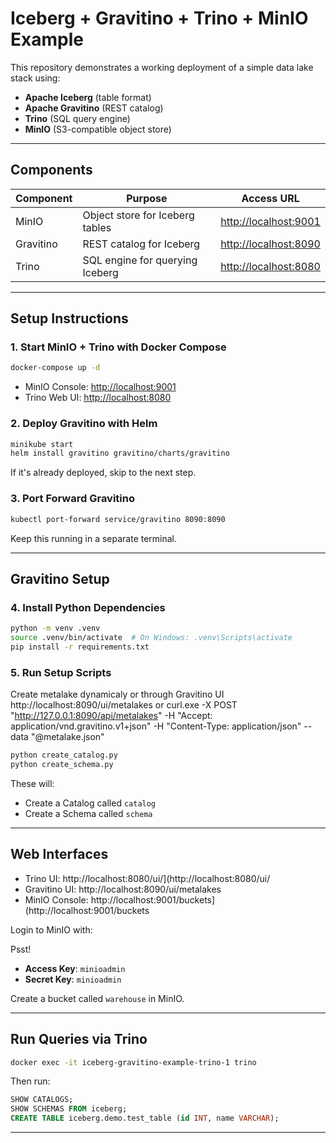 # Iceberg + Gravitino + Trino + MinIO Example

This repository demonstrates a working deployment of a simple data lake stack using:

* **Apache Iceberg** (table format)
* **Apache Gravitino** (REST catalog)
* **Trino** (SQL query engine)
* **MinIO** (S3-compatible object store)

---

## Components

| Component | Purpose                         | Access URL                                     |
| --------- | ------------------------------- | ---------------------------------------------- |
| MinIO     | Object store for Iceberg tables | [http://localhost:9001](http://localhost:9001) |
| Gravitino | REST catalog for Iceberg        | [http://localhost:8090](http://localhost:8090) |
| Trino     | SQL engine for querying Iceberg | [http://localhost:8080](http://localhost:8080) |

---

## Setup Instructions

### 1. Start MinIO + Trino with Docker Compose

```bash
docker-compose up -d
```

* MinIO Console: [http://localhost:9001](http://localhost:9001)
* Trino Web UI: [http://localhost:8080](http://localhost:8080)

### 2. Deploy Gravitino with Helm

```bash
minikube start
helm install gravitino gravitino/charts/gravitino
```

If it's already deployed, skip to the next step.

### 3. Port Forward Gravitino

```bash
kubectl port-forward service/gravitino 8090:8090
```
Keep this running in a separate terminal.

---

## Gravitino Setup

### 4. Install Python Dependencies

```bash
python -m venv .venv
source .venv/bin/activate  # On Windows: .venv\Scripts\activate
pip install -r requirements.txt
```

### 5. Run Setup Scripts

Create metalake dynamicaly or through Gravitino UI 
http://localhost:8090/ui/metalakes
or
curl.exe -X POST "http://127.0.0.1:8090/api/metalakes" -H "Accept: application/vnd.gravitino.v1+json" -H "Content-Type: application/json" --data "@metalake.json"

```bash
python create_catalog.py
python create_schema.py
```
These will:

* Create a Catalog called `catalog`
* Create a Schema called `schema`


---

## Web Interfaces

* Trino UI: http://localhost:8080/ui/](http://localhost:8080/ui/
* Gravitino UI: http://localhost:8090/ui/metalakes
* MinIO Console: http://localhost:9001/buckets](http://localhost:9001/buckets

Login to MinIO with:

Psst!
* **Access Key**: `minioadmin`
* **Secret Key**: `minioadmin`

Create a bucket called `warehouse` in MinIO.

---

##  Run Queries via Trino

```bash
docker exec -it iceberg-gravitino-example-trino-1 trino
```

Then run:

```sql
SHOW CATALOGS;
SHOW SCHEMAS FROM iceberg;
CREATE TABLE iceberg.demo.test_table (id INT, name VARCHAR);
```

---
